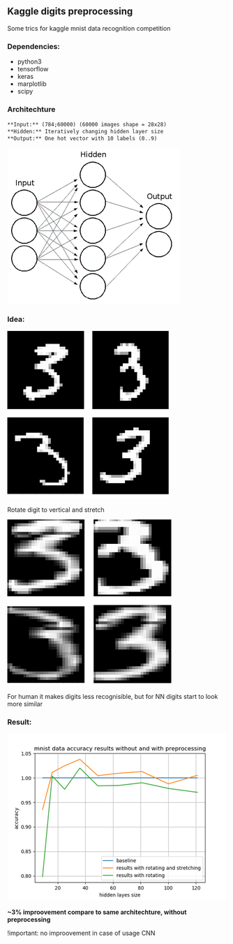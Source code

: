 ## Kaggle digits preprocessing

Some trics for kaggle mnist data recognition competition

### Dependencies:

* python3
* tensorflow
* keras
* marplotlib
* scipy

### Architechture

	**Input:** (784;60000) (60000 images shape = 28x28)
	**Hidden:** Iteratively changing hidden layer size
	**Output:** One hot vector with 10 labels (0..9)

![screenshot](screenshots/mlp.png?raw=true)

### Idea:

![screenshot](screenshots/digits_before.png?raw=true)

Rotate digit to vertical and stretch


![screenshot](screenshots/digits_after.png?raw=true)

For human it makes digits less recognisible, but for NN digits start to look more similar

### Result:

![screenshot](screenshots/results.png?raw=true)

**~3% improovement compare to same architechture, without preprocessing**

!important: no improovement in case of usage CNN